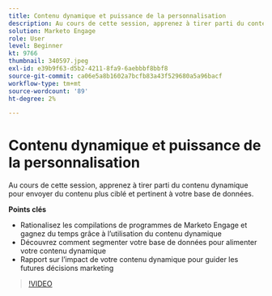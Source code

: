 ```yaml
---
title: Contenu dynamique et puissance de la personnalisation
description: Au cours de cette session, apprenez à tirer parti du contenu dynamique pour envoyer du contenu plus ciblé et pertinent à votre base de données.
solution: Marketo Engage
role: User
level: Beginner
kt: 9766
thumbnail: 340597.jpeg
exl-id: e39b9f63-d5b2-4211-8fa9-6aebbbf8bbf8
source-git-commit: ca06e5a8b1602a7bcfb83a43f529680a5a96bacf
workflow-type: tm+mt
source-wordcount: '89'
ht-degree: 2%

---
```


# Contenu dynamique et puissance de la personnalisation

Au cours de cette session, apprenez à tirer parti du contenu dynamique pour envoyer du contenu plus ciblé et pertinent à votre base de données.

**Points clés**

* Rationalisez les compilations de programmes de Marketo Engage et gagnez du temps grâce à l’utilisation du contenu dynamique
* Découvrez comment segmenter votre base de données pour alimenter votre contenu dynamique
* Rapport sur l’impact de votre contenu dynamique pour guider les futures décisions marketing

>[!VIDEO](https://video.tv.adobe.com/v/340597/?quality=12&learn=on)
